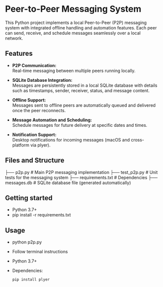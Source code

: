 # Peer-to-Peer Messaging System

This Python project implements a local Peer-to-Peer (P2P) messaging system with integrated offline handling and automation features. Each peer can send, receive, and schedule messages seamlessly over a local network.

## Features

- **P2P Communication:**  
  Real-time messaging between multiple peers running locally.

- **SQLite Database Integration:**  
  Messages are persistently stored in a local SQLite database with details such as timestamps, sender, receiver, status, and message content.

- **Offline Support:**  
  Messages sent to offline peers are automatically queued and delivered once the peer reconnects.

- **Message Automation and Scheduling:**  
  Schedule messages for future delivery at specific dates and times.

- **Notification Support:**  
  Desktop notifications for incoming messages (macOS and cross-platform via plyer).

## Files and Structure

├── p2p.py              # Main P2P messaging implementation
├── test_p2p.py         # Unit tests for the messaging system
├── requirements.txt         # Dependencies
├── messages.db         # SQLite database file (generated automatically)

## Getting started

- Python 3.7+
- pip install -r requirements.txt

## Usage

 - python p2p.py
 - Follow terminal instructions

- Python 3.7+
- Dependencies:
  ```bash
  pip install plyer
